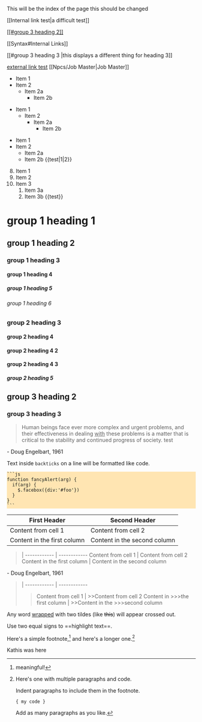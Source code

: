 This will be the index of the page 
this should be changed

[[Internal link test|a difficult test]]

<u>[[#group 3 heading 2]]</u>

[[Syntax#Internal Links]]

[[#group 3 heading 3 |this displays a different thing for heading 3]]


[external link test](http://www.google.com)
[[Npcs/Job Master|Job Master]]
- Item 1
- Item 2
  - Item 2a
  	- Item 2b

+ Item 1
	+ Item 2
		+ Item 2a
			+ Item 2b

* Item 1
* Item 2
	* Item 2a
	* Item 2b
{{test|1|2}}
8. Item 1
1. Item 2
1. Item 3
   1. Item 3a
   1. Item 3b
   {{test}}

# group 1 heading 1
## group 1 heading 2
### group 1 heading 3 
#### group 1 heading 4
##### group 1 heading 5
###### group 1 heading 6

### group 2  heading 3 
#### group 2 heading 4
#### group 2 heading 4 2
#### group 2 heading 4 3
##### group 2 heading 5

## group 3 heading 2
### group 3 heading 3 
> Human beings face ever more complex and urgent problems, and their effectiveness in dealing <u>with</u> these problems is a matter that is critical to the stability and continued progress of society.
> test

\- Doug Engelbart, 1961

Text inside `backticks` on a line will be formatted like code.


<div style="background-color:#ffe5b2;"><code>```js
function fancyAlert(arg) {
  if(arg) {
    $.facebox({div:'#foo'})
  }
}
```</code></div>



First Header | Second Header
------------ | ------------
Content from cell 1 | Content from cell 2
Content in the first column | Content in the second column

>  | 
------------ | ------------
Content from cell 1 | Content from cell 2
Content in the first column | Content in the second column

\- Doug Engelbart, 1961

>  | 
------------ | ------------
>>Content from cell 1 | >>Content from cell 2
>>Content in >>>the first column | >>Content in the >>>second column
 
	
	

Any word <u>wrapped</u> with two tildes (like ~~this~~) will appear crossed out.


Use two equal signs to ==highlight text==.


Here's a simple footnote,[^1] and here's a longer one.[^bignote]

[^1]: meaningful!

[^bignote]: Here's one with multiple paragraphs and code.

    Indent paragraphs to include them in the footnote.

    `{ my code }`

    Add as many paragraphs as you like.
	
Kathis was here
	
	